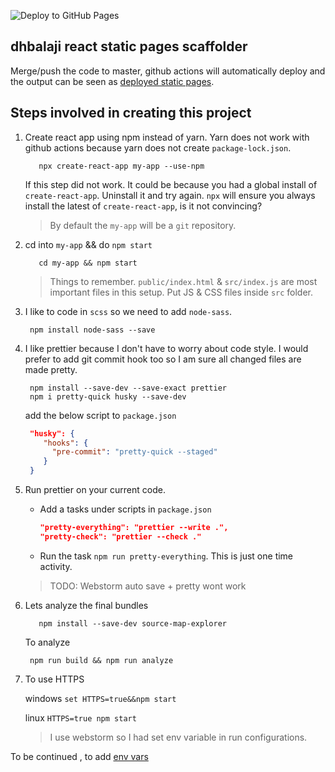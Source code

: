 ![Deploy to GitHub Pages](https://github.com/dhbalaji/github_actions_with_react/workflows/Deploy%20to%20GitHub%20Pages/badge.svg)

## dhbalaji react static pages scaffolder

Merge/push the code to master, github actions will automatically deploy and the output can be seen as [deployed static pages](https://dhbalaji.github.io/githubActionsReact/).

## Steps involved in creating this project

1. Create react app using npm instead of yarn. Yarn does not work with github actions because yarn does not create `package-lock.json`.

    ```shell script
       npx create-react-app my-app --use-npm
    ```

    If this step did not work. It could be because you had a global install of `create-react-app`. Uninstall it and try again. `npx` will ensure you always install the latest of `create-react-app`, is it not convincing?

    > By default the `my-app` will be a `git` repository.

2. cd into `my-app` && do `npm start`

    ```shell script
       cd my-app && npm start
    ```

    > Things to remember. `public/index.html` & `src/index.js` are most important files in this setup. Put JS & CSS files inside `src` folder.

3. I like to code in `scss` so we need to add `node-sass`.

    ```shell script
     npm install node-sass --save
    ```

4. I like prettier because I don't have to worry about code style. I would prefer to add git commit hook too so I am sure all changed files are made pretty.

    ```shell script
     npm install --save-dev --save-exact prettier
     npm i pretty-quick husky --save-dev
    ```

    add the below script to `package.json`

    ```json
     "husky": {
        "hooks": {
          "pre-commit": "pretty-quick --staged"
        }
     }
    ```

5. Run prettier on your current code.

    - Add a tasks under scripts in `package.json`
    
        ```json
        "pretty-everything": "prettier --write .",
        "pretty-check": "prettier --check ."
        ```
    - Run the task `npm run pretty-everything`. This is just one time activity.

    > TODO: Webstorm auto save + pretty wont work
6. Lets analyze the final bundles

    ```shell script
       npm install --save-dev source-map-explorer
    ```

    To analyze
    
    ```shell script
     npm run build && npm run analyze
    ```
7. To use HTTPS

    windows `set HTTPS=true&&npm start`
    
    linux `HTTPS=true npm start`
    
    > I use webstorm so I had set env variable in run configurations.
 

 To be continued , to add [env vars](https://create-react-app.dev/docs/adding-custom-environment-variables)